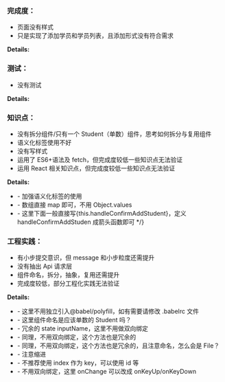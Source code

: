 ### 完成度：

- 页面没有样式
- 只是实现了添加学员和学员列表，且添加形式没有符合需求

**Details:**

### 测试：

- 没有测试

**Details:**

### 知识点：

- 没有拆分组件/只有一个 Student（单数）组件，思考如何拆分与复用组件
- 语义化标签使用不好
- 没有写样式
- 运用了 ES6+语法及 fetch，但完成度较低一些知识点无法验证
- 运用 React 相关知识点，但完成度较低一些知识点无法验证

**Details:**

- \- 加强语义化标签的使用
- \- 数组直接 map 即可，不用 Object.values
- \- 这里下面一般直接写{this.handleConfirmAddStudent}，定义 handleConfirmAddStuden 成箭头函数即可 \*/}

### 工程实践：

- 有小步提交意识，但 message 和小步粒度还需提升
- 没有抽出 Api 请求层
- 组件命名，拆分，抽象，复用还需提升
- 完成度较低，部分工程化实践无法验证

**Details:**

- \- 这里不用独立引入@babel/polyfill，如有需要请修改 .babelrc 文件
- \- 这里组件命名是应该单数的 Student 吗？
- \- 冗余的 state inputName，这里不用做双向绑定
- \- 同理，不用双向绑定，这个方法也是冗余的
- \- 同理，不用双向绑定，这个方法也是冗余的，且注意命名，怎么会是 File？
- \- 注意缩进
- \- 不推荐使用 index 作为 key，可以使用 id 等
- \- 不用双向绑定，这里 onChange 可以改成 onKeyUp/onKeyDown
